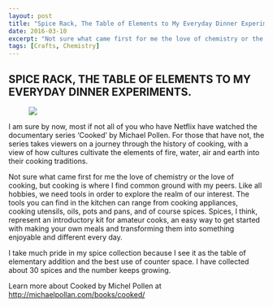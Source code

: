 ```yaml
---
layout: post
title: "Spice Rack, The Table of Elements to My Everyday Dinner Experiments"
date: 2016-03-10
excerpt: "Not sure what came first for me the love of chemistry or the love of cooking, but cooking is where I find common ground with my peers."
tags: [Crafts, Chemistry]
---
```



## SPICE RACK, THE TABLE OF ELEMENTS TO MY EVERYDAY DINNER EXPERIMENTS. 
 
<figure>
	<img src="http://imageshack.com/a/img922/9620/arjtug.jpg">
</figure>
  
I am sure by now, most if not all of you who have Netflix have watched the documentary series ‘Cooked’ by Michael Pollen. For those that have not, the series takes viewers on a journey through the history of cooking, with a view of how cultures cultivate the elements of fire, water, air and earth into their cooking traditions.

Not sure what came first for me the love of chemistry or the love of cooking, but cooking is where I find common ground with my peers. Like all hobbies, we need tools in order to explore the realm of our interest. The tools you can find in the kitchen can range from cooking appliances, cooking utensils, oils, pots and pans, and of course spices. Spices, I think, represent an introductory kit for amateur cooks, an easy way to get started with making your own meals and transforming them into something enjoyable and different every day.

I take much pride in my spice collection because I see it as the table of elementary addition and the best use of counter space. I have collected about 30 spices and the number keeps growing.

Learn more about Cooked by Michel Pollen at http://michaelpollan.com/books/cooked/


